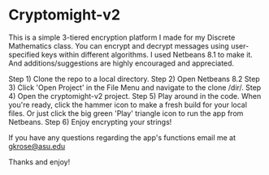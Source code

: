 # Cryptomight-v2
This is a simple 3-tiered encryption platform I made for my Discrete Mathematics class. 
You can encrypt and decrypt messages using user-specified keys within different algorithms.
I used Netbeans 8.1 to make it. 
And additions/suggestions are highly encouraged and appreciated. 

Step 1) Clone the repo to a local directory.
Step 2) Open Netbeans 8.2
Step 3) Click 'Open Project' in the File Menu and navigate to the clone /dir/.
Step 4) Open the cryptomight-v2 project. 
Step 5) Play around in the code. When you're ready, click the hammer icon to make a fresh build for your local files. Or just click the big green 'Play' triangle icon to run the app from Netbeans. 
Step 6) Enjoy encrypting your strings!

If you have any questions regarding the app's functions email me at gkrose@asu.edu

Thanks and enjoy!
